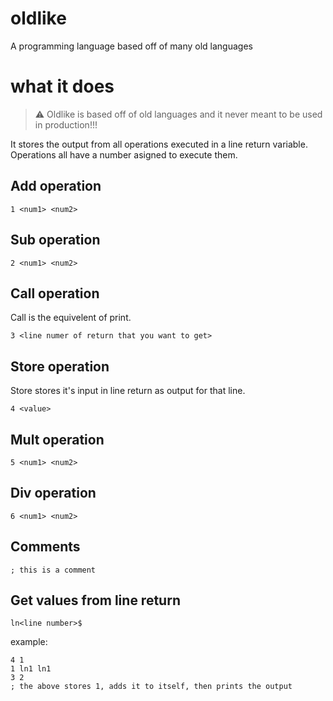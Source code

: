 # oldlike
A programming language based off of many old languages
# what it does
> ⚠️ Oldlike is based off of old languages and it never meant to be used in production!!!  

It stores the output from all operations executed in a line return variable.  
Operations all have a number asigned to execute them.
## Add operation
```
1 <num1> <num2>
```
## Sub operation
```
2 <num1> <num2>
```
## Call operation
Call is the equivelent of print.
```
3 <line numer of return that you want to get>
```
## Store operation
Store stores it's input in line return as output for that line.
```
4 <value>
```
## Mult operation
```
5 <num1> <num2>
```
## Div operation
```
6 <num1> <num2>
```
## Comments
```
; this is a comment
```
## Get values from line return
```
ln<line number>$
```
example:
```
4 1
1 ln1 ln1
3 2
; the above stores 1, adds it to itself, then prints the output
```
